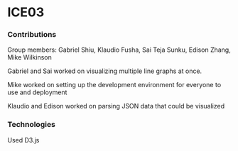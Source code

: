 # ICE03

### Contributions
Group members: Gabriel Shiu, Klaudio Fusha, Sai Teja Sunku, Edison Zhang, Mike Wilkinson

Gabriel and Sai worked on visualizing multiple line graphs at once.

Mike worked on setting up the development environment for everyone to use and deployment

Klaudio and Edison worked on parsing JSON data that could be visualized

### Technologies
Used D3.js